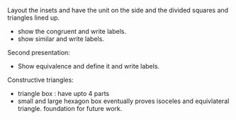 
Layout the insets and have the unit on the side and the divided squares and triangles lined up. 
- show the congruent and write labels.
- show similar and write labels.

Second presentation: 
- Show equivalence and define it and write labels.

Constructive triangles:
- triangle box : have upto 4 parts
- small and large hexagon box eventually proves isoceles and equivlateral triangle. foundation for future work.
